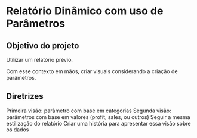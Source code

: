 # Relatório Dinâmico com uso de Parâmetros

## Objetivo do projeto

Utilizar um relatório prévio. 

Com esse contexto em mãos, criar visuais considerando a criação de parâmetros.

## Diretrizes

Primeira visão: parâmetro com base em categorias
Segunda visão: parâmetros com base em valores (profit, sales, ou outros)
Seguir a mesma estilização do relatório
Criar uma história para apresentar essa visão sobre os dados
